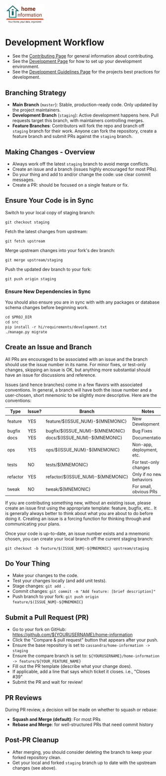 <img src="../../src/hi/static/img/hi-logo-w-tagline-197x96.png" alt="Home Information Logo" width="128">

# Development Workflow

- See the [Contributing Page](../../CONTRIBUTING.md) for general information about contributing.
- See the [Development Page](Setup.md) for how to set up your development environment.
- See the [Development Guidelines Page](Guidelines.md) for the projects best practices for development.

## Branching Strategy

- **Main Branch** (`master`): Stable, production-ready code. Only updated by the project maintainers.
- **Development Branch** (`staging`): Active development happens here. Pull requests target this branch, with maintainers controlling merges.
- **Feature Branches**: Contributors will fork the repo and branch off `staging` branch for their work.  Anyone can fork the repository, create a feature branch and submit PRs against the `staging` branch.

## Making Changes - Overview

- Always work off the latest `staging` branch to avoid merge conflicts.
- Create an issue and a branch (issues highly encouraged for most PRs).
- Do your thing and add to and/or change the code: use clear commit messages.
- Create a PR: should be focused on a single feature or fix.

## Ensure Your Code is in Sync

Switch to your local copy of staging branch:
``` shell
git checkout staging
```

Fetch the latest changes from upstream:
``` shell
git fetch upstream
```

Merge upstream changes into your fork's dev branch:
``` shell
git merge upstream/staging
```

Push the updated dev branch to your fork:
``` shell
git push origin staging
```

### Ensure New Dependencies in Sync

You should also ensure you are in sync with with any packages or database schema changes before beginning work.
``` shell
cd $PROJ_DIR
cd src
pip install -r hi/requirements/development.txt
./manage.py migrate
```

## Create an Issue and Branch

All PRs are encouraged to be associated with an issue and the branch should use the issue number in its name. For minor fixes, or test-only changes, skipping an issue is OK, but anything more substantial should have an issue for discussions and reference.

Issues (and hence branches) come in a few flavors with associated conventions.  In general, a branch will have both the issue number and a user-chosen, short mnemonic to be slightly more descriptive. Here are the conventions:

| Type    | Issue? | Branch                          | Notes |
|----------|-----|-----------------------------------|---------------|
| feature  | YES | feature/$(ISSUE_NUM}-${MNEMONIC}  | New Development |
| bugfix   | YES | bugfix/$(ISSUE_NUM}-${MNEMONIC}   | Bug Fixes |
| docs     | YES | docs/$(ISSUE_NUM}-${MNEMONIC}     | Documentation |
| ops      | YES | ops/$(ISSUE_NUM}-${MNEMONIC}      | Non-app, deployment, etc. |
| tests    | NO  | tests/${MNEMONIC}                 | For test-only changes |
| refactor | YES | refactor/$(ISSUE_NUM}-${MNEMONIC} | Only if no new behaviors |
| tweak    | NO  | tweak/${MNEMONIC}                 | For small, obvious PRs |

If you are contributing something new, without an existing issue, please create an issue first using the appropriate template: feature, bugfix, etc.. It is generally always better to think about what you are about to do before doing it. Creating an issue is a forcing function for thinking through and communicating your plans.

Once your code is up-to-date, an issue number exists and a mnemonic chosen, you can create your local branch off the current staging branch:
``` shell
git checkout -b feature/$(ISSUE_NUM}-${MNEMONIC} upstream/staging
```

## Do Your Thing

- Make your changes to the code.
- Test your changes locally (and add unit tests).
- Stage changes: `git add .`
- Commit changes: `git commit -m "Add feature: [brief description]"`
- Push branch to your fork: `git push origin feature/$(ISSUE_NUM}-${MNEMONIC}`

## Submit a Pull Request (PR)

- Go to your fork on GitHub: https://github.com/${YOURUSERNAME}/home-information
- Click the "Compare & pull request" button that appears after your push.
- Ensure the base repository is set to `cassandra/home-information -> staging`
- Ensure the compare branch is set to: `${YOURUSERNAME}/home-information -> feature/${YOUR_FEATURE_NAME}`
- Fill out the PR template (describe what your change does).
- If applicable, add a line that says which ticket it closes. i.e., "Closes #39"
- Submit the PR and wait for review!

## PR Reviews

During PR review, a decision will be made on whether to squash or rebase:
- **Squash and Merge (default)**: For most PRs
- **Rebase and Merge**: for well-structured PRs that need commit history

## Post-PR Cleanup

- After merging, you should consider deleting the branch to keep your forked repository clean.
- Get your local and forked `staging` branch up to date with the upstream changes (see above).
